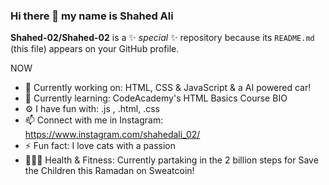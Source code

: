 ### Hi there 👋 my name is Shahed Ali 


**Shahed-02/Shahed-02** is a ✨ _special_ ✨ repository because its `README.md` (this file) appears on your GitHub profile.

NOW

- 🔭 Currently working on: HTML, CSS & JavaScript & a AI powered car! 
- 🌱 Currently learning: CodeAcademy's HTML Basics Course 
BIO
- ⚙ I have fun with: .js , .html, .css
- 📫 Connect with me in Instagram: https://www.instagram.com/shahedali_02/
- ⚡ Fun fact: I love cats with a passion 
- 🚶🏻‍♂️ Health & Fitness: Currently partaking in the 2 billion steps for Save the Children this Ramadan on Sweatcoin! 

